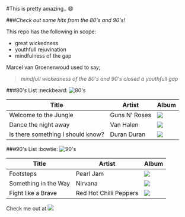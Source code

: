 #This is pretty amazing.. :smile:

###*Check out some hits from the 80's and 90's!*

This repo has the following in scope:
- great wickedness
- youthfull rejuvination
- mindfulness of the gap

Marcel van Groenenwoud used to say;
> *mindfull wickedness of the 80's and 90's closed a youthfull gap*

###80's List :neckbeard:
![80's](http://pulseradio.fm/wp-content/uploads/2014/08/80s-are-back.jpg)

Title | Artist | Album
-|-|-
Welcome to the Jungle |  Guns N' Roses | <img src =http://upload.wikimedia.org/wikipedia/en/e/ea/GnR--UseYourIllusion1.jpg>
Dance the night away |  Van Halen | <img src =http://rymimg.com/lk/f/l/5fdf72f6d125fee97fbd312f825f697d/1884638.jpg>
Is there something I should know? | Duran Duran | <img src =http://img3.wikia.nocookie.net/__cb20121011105402/duranduran/images/2/2b/Decade_-_Portugal_7_93178_1_album_wikipedia_duran_duran.jpg>

###90's List :bowtie:
![90's](http://2.bp.blogspot.com/-atyCEv6JMik/TxNd1DjAQMI/AAAAAAAACqg/FOtv9Wzs9_k/s1600/90%2527s+banner.jpg)

Title | Artist | Album
-|-|-
Footsteps | Pearl Jam | <img src =http://www.spin.com/sites/all/files/130711-pearl-jam-lightning-bolt_0.jpg>
Something in the Way | Nirvana | <img src= http://www.solarnavigator.net/music/music_images/Nirvana_Nevermind_album_cover.jpg>
Fight like a Brave | Red Hot Chilli Peppers | <img src =http://3.bp.blogspot.com/_fZYKawWb-KA/TDoAC9dPHNI/AAAAAAAAC1o/jVdVZG3J1-s/s1600/Red_Hot_Chili_Peppers_002.jpg>

Check me out at
[<img src="http://www.reactiongifs.com/r/swsw.gif">](http://www.linkedin.com/joelkonijn)
